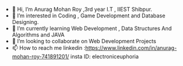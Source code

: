 - 👋 Hi, I’m Anurag Mohan Roy ,3rd year I.T , IIEST Shibpur.
- 👀 I’m interested in Coding , Game Development and Database Designing.
- 🌱 I’m currently learning Web Development , Data Structures And Algorithms and JAVA
- 💞️ I’m looking to collaborate on Web Development Projects
- 📫 How to reach me linkedin :https://www.linkedin.com/in/anurag-mohan-roy-741891201/  insta ID: electroniceuphoria

<!---
Anurag-AI-sys/Anurag-AI-sys is a ✨ special ✨ repository because its `README.md` (this file) appears on your GitHub profile.
You can click the Preview link to take a look at your changes.
--->
